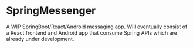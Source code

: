 # SpringMessenger
 
A WIP SpringBoot/React/Android messaging app. Will eventually consist of a React frontend and Android app that consume Spring APIs which are already under development.
